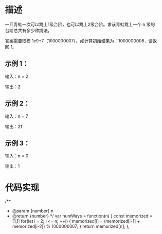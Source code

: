 # 描述
一只青蛙一次可以跳上1级台阶，也可以跳上2级台阶。求该青蛙跳上一个 n 级的台阶总共有多少种跳法。

答案需要取模 1e9+7（1000000007），如计算初始结果为：1000000008，请返回 1。

## 示例 1：
输入：n = 2

输出：2
## 示例 2：
输入：n = 7

输出：21
## 示例 3：
输入：n = 0

输出：1

# 代码实现
/**
 * @param {number} n
 * @return {number}
 */
var numWays = function(n) {
    const memorized = [1,1]
    for(let i = 2; i <= n; ++i) {
        memorized[i] = (memorized[i-1] + memorized[i-2]) % 1000000007;
    }
    return memorized[n];
};